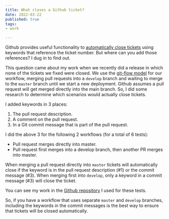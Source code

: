 ```yaml
---
title: What closes a Github ticket?
date: 2022-03-22
published: true
tags:
- work

---
```

Github provides useful functionality to [automatically close tickets](https://help.github.com/en/articles/closing-issues-using-keywords) using keywords that reference the ticket number. But where can you add those references? I dug in to find out.

This question came about my work when we recently did a release in which none of the tickets we fixed were closed. We use the [git-flow model](https://nvie.com/posts/a-successful-git-branching-model/) for our workflow, merging pull requests into a `develop` branch and waiting to merge to the `master` branch until we start a new deployment. Github assumes a pull request will get merged directly into the main branch. So, I did some research to determine which scenarios would actually close tickets.

I added keywords in 3 places:

1. The pull request description.
2. A comment on the pull request.
3. In a Git commit message that is part of the pull request.

I did the above 3 for the following 2 workflows (for a total of 6 tests):

- Pull request merges directly into master.
- Pull request first merges into a develop branch, then another PR merges into master.

When merging a pull request directly into `master` tickets will automatically close if the keyword is in the pull request description (#1) or the commit message (#3). When merging first into `develop`, only a keyword in a commit message (#3) will close the ticket.

You can see my work in the [Github repository](https://github.com/sccherry/close-ticket-test) I used for these tests.

So, if you have a workflow that uses separate `master` and `develop` branches, including the keywords in the commit messages is the best way to ensure that tickets will be closed automatically.